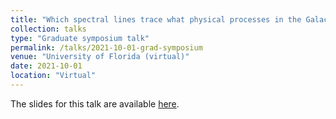 ```yaml
---
title: "Which spectral lines trace what physical processes in the Galactic Center?"
collection: talks
type: "Graduate symposium talk"
permalink: /talks/2021-10-01-grad-symposium
venue: "University of Florida (virtual)"
date: 2021-10-01
location: "Virtual"
---
```


The slides for this talk are available [here](https://abulatek.github.io/files/bulatek_gradsymposium2021_brick_by_brick.pdf).